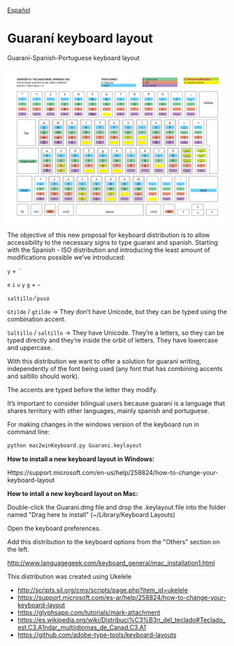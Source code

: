 [Español](README.md)

# Guaraní keyboard layout
Guaraní-Spanish-Portuguese keyboard layout

![Keyboard layout](img/gua-spa.png)

The objective of this new proposal for keyboard distribution is to allow accessibility to the necessary signs to type guaraní and spanish.
Starting with the Spanish - ISO distribution and introducing the least amount of modifications possible we’ve introduced:

`y` + `´`

`e` `i` `u` `y` `g` + `~`

`saltillo` ⁄ `pusó`

`Gtilde` / `gtilde` -> They don’t have Unicode, but they can be typed using the combination accent.

`Saltillo` / `saltillo` -> They have Unicode. They’re a letters, so they can be typed directly and they’re inside the orbit of letters. They have lowercase and uppercase.

With this distribution we want to offer a solution for guaraní writing, independently of the font being used (any font that has combining accents and saltillo should work).

The accents are typed before the letter they modify.

It’s important to consider bilingual users because guaraní is a language that shares territory with other languages, mainly spanish and portuguese.

For making changes in the windows version of the keyboard run in command line:

```bash
python mac2winKeyboard.py Guarani.keylayout
```

**How to install a new keyboard layout in Windows:**

Https://support.microsoft.com/en-us/help/258824/how-to-change-your-keyboard-layout


**How to intall a new keyboard layout on Mac:**

Double-click the Guarani.dmg file and drop the .keylayout file into the folder named "Drag here to install" (~/Library/Keyboard Layouts)

Open the keyboard preferences.

Add this distribution to the keyboard options from the "Others" section on the left.

http://www.languagegeek.com/keyboard_general/mac_installation1.html



This distribution was created using Ukelele

- http://scripts.sil.org/cms/scripts/page.php?item_id=ukelele
- https://support.microsoft.com/es-ar/help/258824/how-to-change-your-keyboard-layout
- https://glyphsapp.com/tutorials/mark-attachment
- https://es.wikipedia.org/wiki/Distribuci%C3%B3n_del_teclado#Teclado_est.C3.A1ndar_multiidiomas_de_Canad.C3.A1
- https://github.com/adobe-type-tools/keyboard-layouts